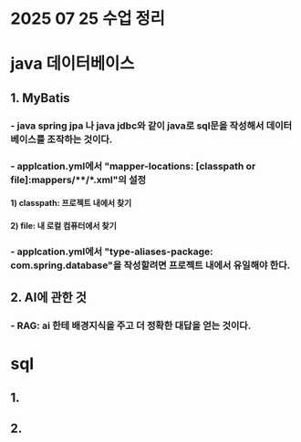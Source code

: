 # 2025 07 25 수업 정리
# java 데이터베이스
## 1. MyBatis
### - java spring jpa 나 java jdbc와 같이 java로 sql문을 작성해서 데이터베이스를 조작하는 것이다.
### - applcation.yml에서 "mapper-locations: [classpath or file]:mappers/**/*.xml"의 설정
#### 1) classpath: 프로젝트 내에서 찾기
#### 2) file: 내 로컬 컴퓨터에서 찾기
### - applcation.yml에서 "type-aliases-package: com.spring.database"을 작성할려면 프로젝트 내에서 유일해야 한다.
## 2. AI에 관한 것
### - RAG: ai 한테 배경지식을 주고 더 정확한 대답을 얻는 것이다.

# sql
## 1. 
## 2. 

